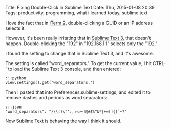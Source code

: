 Title: Fixing Double-Click in Sublime Text
Date: Thu, 2015-01-08 20:39
Tags: productivity, programming, what i learned today, sublime text

I love the fact that in [iTerm 2](http://iterm2.com/), double-clicking a GUID or an IP address selects it.

However, it's been really irritating that in [Sublime Text 3](http://www.sublimetext.com/), that doesn't happen. Double-clicking the "192" in "192.168.1.1" selects only the "192."

I found the setting to change that in Sublime Text 3, and it's awesome.

The setting is called "word_separators." To get the current value, I hit CTRL-` to load the Sublime Text 3 console, and then entered:

    :::python
    view.settings().get('word_separators.')

Then I pasted that into Preferences.sublime-settings, and edited it to remove dashes and periods as word separators:

    :::json
    "word_separators": "/\\()\"':,;<>~!@#$%^&*|+=[]{}`~?"

Now Sublime Text is behaving the way I think it should.
